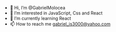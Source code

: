 - 👋 Hi, I’m @GabrielMolocea
- 👀 I’m interested in JavaScript, Css and React
- 🌱 I’m currently learning React
- 📫 How to reach me gabriel_is3000@yahoo.com

<!---
GabrielMolocea/GabrielMolocea is a ✨ special ✨ repository because its `README.md` (this file) appears on your GitHub profile.
You can click the Preview link to take a look at your changes.
--->
